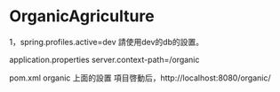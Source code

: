 # OrganicAgriculture

1，spring.profiles.active=dev
請使用dev的db的設置。

application.properties
server.context-path=/organic

pom.xml
		<finalName>organic</finalName>
上面的設置 項目啓動后，http://localhost:8080/organic/
